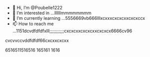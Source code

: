 - 👋 Hi, I’m @Poubelle1222
- 👀 I’m interested in ...llllllmmmmmmmm
- 🌱 I’m currently learning ...5556669vb666lllxcxxxcxcxcxxcxcxccx
- 📫 How to reach me ...1151dcvdfdfdfxlll;;;;;;;;;;;cxcxcxxcxcxcxxcxcxcx6666cv96
<!---kkkkkcxcxcx;;;;;
Poubelle1222/Poubelle1222 is a ✨ special ✨ reposdddfdffddffgfgfgg6mmmm;;;;cx
--->    cvcvvccvddfdfdf66cxcxxcxcxx
6516511516516
165161
1616
